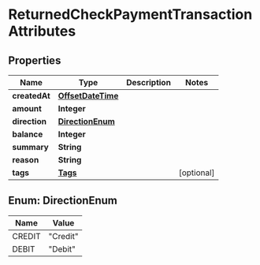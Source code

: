 # ReturnedCheckPaymentTransactionAttributes

## Properties
Name | Type | Description | Notes
------------ | ------------- | ------------- | -------------
**createdAt** | [**OffsetDateTime**](OffsetDateTime.md) |  | 
**amount** | **Integer** |  | 
**direction** | [**DirectionEnum**](#DirectionEnum) |  | 
**balance** | **Integer** |  | 
**summary** | **String** |  | 
**reason** | **String** |  | 
**tags** | [**Tags**](Tags.md) |  |  [optional]

<a name="DirectionEnum"></a>
## Enum: DirectionEnum
Name | Value
---- | -----
CREDIT | &quot;Credit&quot;
DEBIT | &quot;Debit&quot;
